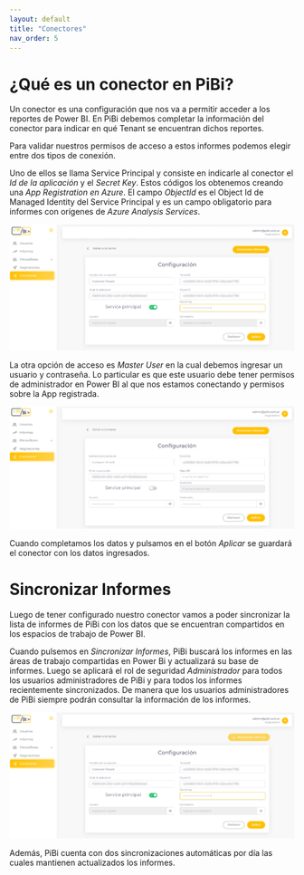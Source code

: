 ```yaml
---
layout: default
title: "Conectores"
nav_order: 5
---
```


# ¿Qué es un conector en PiBi? 

Un conector es una configuración que nos va a permitir acceder a los reportes de Power BI. En PiBi debemos completar la información del conector para indicar en qué Tenant se encuentran dichos reportes. 

Para validar nuestros permisos de acceso a estos informes podemos elegir entre dos tipos de conexión. 

Uno de ellos se llama Service Principal y consiste en indicarle al conector el *Id de la aplicación* y el *Secret Key*. Estos códigos los obtenemos creando una *App Registration en Azure*. El campo *ObjectId* es el Object Id de Managed Identity del Service Principal y es un campo obligatorio para informes con orígenes de *Azure Analysis Services*.

![conectores1](Media/Conectores/conectores1.png)

La otra opción de acceso es *Master User* en la cual debemos ingresar un usuario y contraseña. Lo particular es que este usuario debe tener permisos de administrador en Power BI al que nos estamos conectando y permisos sobre la App registrada. 

![conectores2](Media/Conectores/conectores2.png)

Cuando completamos los datos y pulsamos en el botón *Aplicar* se guardará  el conector con los datos ingresados.

# Sincronizar Informes 

Luego de tener configurado nuestro conector vamos a poder sincronizar la lista de informes de PiBi con los datos que se encuentran compartidos en los espacios de trabajo de Power BI. 

Cuando pulsemos en *Sincronizar Informes*, PiBi buscará los informes en las áreas de trabajo compartidas en Power Bi y actualizará su base de informes. Luego se aplicará el rol de seguridad *Administrador* para todos los usuarios administradores de PiBi y para todos los informes recientemente sincronizados. De manera que los usuarios administradores de PiBi siempre podrán consultar la información de los informes. 

![conectores3](Media/Conectores/conectores3.png)

Además, PiBi cuenta con dos sincronizaciones automáticas por día las cuales mantienen actualizados los informes. 